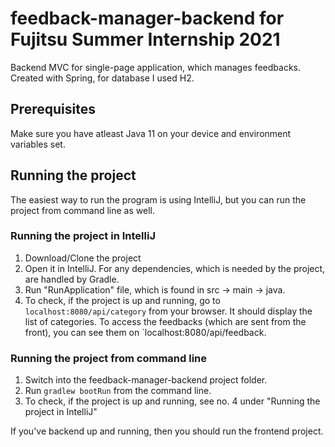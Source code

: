 # feedback-manager-backend for Fujitsu Summer Internship 2021
Backend MVC for single-page application, which manages feedbacks. Created with Spring, for database I used H2.

## Prerequisites
Make sure you have atleast Java 11 on your device and environment variables set. 

## Running the project
The easiest way to run the program is using IntelliJ, but you can run the project from command line as well.

### Running the project in IntelliJ
1. Download/Clone the project
2. Open it in IntelliJ. For any dependencies, which is needed by the project, are handled by Gradle. 
3. Run "RunApplication" file, which is found in src -> main -> java.
4. To check, if the project is up and running, go to `localhost:8080/api/category` from your browser. It should display the list of categories. To access the feedbacks (which are sent from the front), you can see them on `localhost:8080/api/feedback.

### Running the project from command line
1. Switch into the feedback-manager-backend project folder.
2. Run `gradlew bootRun` from the command line.
3. To check, if the project is up and running, see no. 4 under "Running the project in IntelliJ"

If you've backend up and running, then you should run the frontend project.
